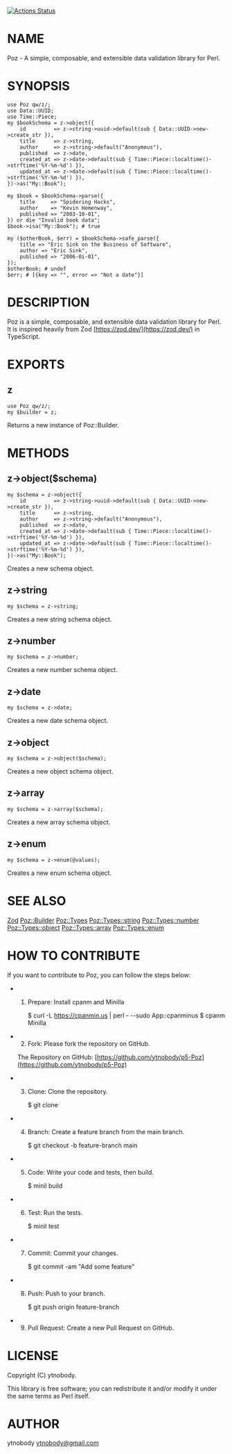 [![Actions Status](https://github.com/ytnobody/p5-Poz/actions/workflows/test.yml/badge.svg)](https://github.com/ytnobody/p5-Poz/actions)
# NAME

Poz - A simple, composable, and extensible data validation library for Perl.

# SYNOPSIS

    use Poz qw/z/;
    use Data::UUID;
    use Time::Piece;
    my $bookSchema = z->object({
        id         => z->string->uuid->default(sub { Data::UUID->new->create_str }),   
        title      => z->string,
        author     => z->string->default("Anonymous"),
        published  => z->date,
        created_at => z->date->default(sub { Time::Piece::localtime()->strftime('%Y-%m-%d') }),
        updated_at => z->date->default(sub { Time::Piece::localtime()->strftime('%Y-%m-%d') }),
    })->as("My::Book");

    my $book = $bookSchema->parse({
        title     => "Spidering Hacks",
        author    => "Kevin Hemenway",
        published => "2003-10-01",
    }) or die "Invalid book data";
    $book->isa("My::Book"); # true

    my ($otherBook, $err) = $bookSchema->safe_parse({
        title => "Eric Sink on the Business of Software",
        author => "Eric Sink",
        published => "2006-0i-01",
    });
    $otherBook; # undef
    $err; # [{key => "", error => "Not a date"}]

# DESCRIPTION

Poz is a simple, composable, and extensible data validation library for Perl. It is inspired heavily from Zod [https://zod.dev/](https://zod.dev/) in TypeScript.

# EXPORTS

## z

    use Poz qw/z/;
    my $builder = z;

Returns a new instance of Poz::Builder.

# METHODS

## z->object($schema)

    my $schema = z->object({
        id         => z->string->uuid->default(sub { Data::UUID->new->create_str }),   
        title      => z->string,
        author     => z->string->default("Anonymous"),
        published  => z->date,
        created_at => z->date->default(sub { Time::Piece::localtime()->strftime('%Y-%m-%d') }),
        updated_at => z->date->default(sub { Time::Piece::localtime()->strftime('%Y-%m-%d') }),
    })->as("My::Book");

Creates a new schema object.

## z->string

    my $schema = z->string;

Creates a new string schema object.

## z->number

    my $schema = z->number;

Creates a new number schema object.

## z->date

    my $schema = z->date;

Creates a new date schema object.

## z->object

    my $schema = z->object($schema);

Creates a new object schema object.

## z->array

    my $schema = z->array($schema);

Creates a new array schema object.

## z->enum

    my $schema = z->enum(@values);

Creates a new enum schema object.

# SEE ALSO

[Zod](https://zod.dev/)
[Poz::Builder](https://metacpan.org/pod/Poz%3A%3ABuilder)
[Poz::Types](https://metacpan.org/pod/Poz%3A%3ATypes)
[Poz::Types::string](https://metacpan.org/pod/Poz%3A%3ATypes%3A%3Astring)
[Poz::Types::number](https://metacpan.org/pod/Poz%3A%3ATypes%3A%3Anumber)
[Poz::Types::object](https://metacpan.org/pod/Poz%3A%3ATypes%3A%3Aobject)
[Poz::Types::array](https://metacpan.org/pod/Poz%3A%3ATypes%3A%3Aarray)
[Poz::Types::enum](https://metacpan.org/pod/Poz%3A%3ATypes%3A%3Aenum)

# HOW TO CONTRIBUTE

If you want to contribute to Poz, you can follow the steps below:

- 1. Prepare: Install cpanm and Minilla

        $ curl -L https://cpanmin.us | perl - --sudo App::cpanminus
        $ cpanm Minilla

- 2. Fork: Please fork the repository on GitHub.

    The Repository on GitHub: [https://github.com/ytnobody/p5-Poz](https://github.com/ytnobody/p5-Poz)

- 3. Clone: Clone the repository.

        $ git clone

- 4. Branch: Create a feature branch from the main branch.

        $ git checkout -b feature-branch main

- 5. Code: Write your code and tests, then build.

        $ minil build

- 6. Test: Run the tests.

        $ minil test

- 7. Commit: Commit your changes.

        $ git commit -am "Add some feature"

- 8. Push: Push to your branch.

        $ git push origin feature-branch

- 9. Pull Request: Create a new Pull Request on GitHub.

# LICENSE

Copyright (C) ytnobody.

This library is free software; you can redistribute it and/or modify
it under the same terms as Perl itself.

# AUTHOR

ytnobody <ytnobody@gmail.com>
